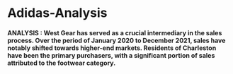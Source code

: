 # Adidas-Analysis
#### ANALYSIS : West Gear has served as a crucial intermediary in the sales process. Over the period of January 2020 to December 2021, sales have notably shifted towards higher-end markets. Residents of Charleston have been the primary purchasers, with a significant portion of sales attributed to the footwear category.
